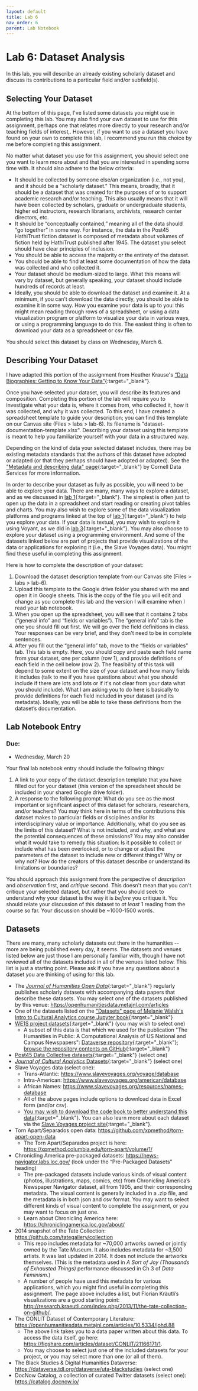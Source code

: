```yaml
---
layout: default
title: Lab 6
nav_order: 6
parent: Lab Notebook
---
```

# Lab 6: Dataset Analysis
In this lab, you will describe an already existing scholarly dataset and discuss its contributions to a particular field and/or subfield(s).

## Selecting Your Dataset
At the bottom of this page, I've listed some datasets you might use in completing this lab. You may also find your own dataset to use for this assignment, perhaps one that relates more directly to your research and/or teaching fields of interest,. However, if you want to use a dataset you have found on your own to complete this lab, I recommend you run this choice by me before completing this assignment.

No matter what dataset you use for this assignment, you should select one you want to learn more about and that you are interested in spending some time with. It should also adhere to the below criteria:

- It should be collected by someone else/an organization (i.e., not you), and it should be a "scholarly dataset." This means, broadly, that it should be a dataset that was created for the purposes of or to support academic research and/or teaching. This also usually means that it will have been collected by scholars, graduate or undergraduate students, higher ed instructors, research librarians, archivists, research center directors, etc.
- It should be “conceptually contained,” meaning all of the data should “go together” in some way. For instance, the data in the Post45 HathiTrust fiction dataset is composed of metadata about volumes of fiction held by HathiTrust published after 1945. The dataset you select should have clear principles of inclusion.
- You should be able to access the majority or the entirety of the dataset.
- You should be able to find at least some documentation of how the data was collected and who collected it.
- Your dataset should be medium-sized to large. What this means will vary by dataset, but generally speaking, your dataset should include hundreds of records at least.
- Ideally, you should be able to download the dataset and examine it. At a minimum, if you can’t download the data directly, you should be able to examine it in some way. How you examine your data is up to you: this might mean reading through rows of a spreadsheet, or using a data visualization program or platform to visualize your data in various ways, or using a programming language to do this. The easiest thing is often to download your data as a spreadsheet or csv file.

You should select this dataset by class on Wednesday, March 6.

## Describing Your Dataset
I have adapted this portion of the assignment from Heather Krause's [“Data Biographies: Getting to Know Your Data”](https://gijn.org/2017/03/27/data-biographies-getting-to-know-your-data/){:target="_blank"}.

Once you have selected your dataset, you will describe its features and composition. Completing this portion of the lab will require you to investigate what your data is, where it comes from, who collected it, how it was collected, and why it was collected. To this end, I have created a spreadsheet template to guide your description; you can find this template on our Canvas site (Files > labs > lab-6). Its filename is "dataset-documentation-template.xlsx". Describing your dataset using this template is meant to help you familiarize yourself with your data in a structured way.

Depending on the kind of data your selected dataset includes, there may be existing metadata standards that the authors of this dataset have adopted or adapted (or that they perhaps should have adopted or adapted). See the ["Metadata and describing data" page](https://data.research.cornell.edu/data-management/storing-and-managing/metadata/){:target="_blank"} by Cornell Data Services for more information.

In order to describe your dataset as fully as possible, you will need to be able to explore your data. There are many, many ways to explore a dataset, and as we discussed in [lab 1](https://lindsaythomas.net/engl6701s24/labs/lab-1.html){:target="_blank"}. The simplest is often just to open up the data in a spreadsheet and start reading or creating pivot tables and charts. You may also wish to explore some of the data visualization platforms and programs linked at the top of [lab 1](https://lindsaythomas.net/engl6701s24/labs/lab-1.html){:target="_blank"} to help you explore your data. If your data is textual, you may wish to explore it using Voyant, as we did in [lab 3](https://lindsaythomas.net/engl6701s24/labs/lab-3.html){:target="_blank"}. You may also choose to explore your dataset using a programming environment. And some of the datasets linked below are part of projects that provide visualizations of the data or applications for exploring it (i.e., the Slave Voyages data). You might find these useful in completing this assignment.

Here is how to complete the description of your dataset:

1. Download the dataset description template from our Canvas site (Files > labs > lab-6).
2. Upload this template to the Google drive folder you shared with me and open it in Google sheets. This is the copy of the file you will edit and change as you complete this lab and the version I will examine when I read your lab notebook.
3. When you open up the spreadsheet, you will see that it contains 2 tabs (“general info” and “fields or variables”). The “general info” tab is the one you should fill out first. We will go over the field definitions in class. Your responses can be very brief, and they don't need to be in complete sentences.
4. After you fill out the “general info” tab, move to the “fields or variables” tab. This tab is empty. Here, you should copy and paste each field name from your dataset, one per column (row 1), and provide definitions of each field in the cell below (row 2). The feasibility of this task will depend to some extent on the size of your dataset and how many fields it includes (talk to me if you have questions about what you should include if there are lots and lots or if it's not clear from your data what you should include). What I am asking you to do here is basically to provide definitions for each field included in your dataset (and its metadata). Ideally, you will be able to take these definitions from the dataset’s documentation.

## Lab Notebook Entry
### Due:
- Wednesday, March 20

Your final lab notebook entry should include the following things:
1. A link to your copy of the dataset description template that you have filled out for your dataset (this version of the spreadsheet should be included in your shared Google drive folder).
2. A response to the following prompt: What do you see as the most important or significant aspect of this dataset for scholars, researchers, and/or teachers? You may think here in terms of the contributions this dataset makes to particular fields or disciplines and/or its interdisciplinary value or importance. Additionally, what do you see as the limits of this dataset? What is not included, and why, and what are the potential consequences of these omissions? You may also consider what it would take to remedy this situation: Is it possible to collect or include what has been overlooked, or to change or adjust the parameters of the dataset to include new or different things? Why or why not? How do the creators of this dataset describe or understand its limitations or boundaries?

You should approach this assignment from the perspective of *description* and *observation* first, and *critique* second. This doesn't mean that you can't critique your selected dataset, but rather that you should seek to understand why your dataset is the way it is *before* you critique it. You should relate your discussion of this dataset to *at least* 1 reading from the course so far. Your discussion should be ~1000-1500 words.

## Datasets
There are many, many scholarly datasets out there in the humanities -- more are being published every day, it seems. The datasets and venues listed below are just those I am personally familiar with, though I have not reviewed all of the datasets included in all of the venues listed below. This list is just a starting point. Please ask if you have any questions about a dataset you are thinking of using for this lab.

* The [*Journal of Humanities Open Data*](https://openhumanitiesdata.metajnl.com/){:target="_blank"} regularly publishes scholarly datasets with accompanying data papers that describe these datasets. You may select one of the datasets published by this venue: <https://openhumanitiesdata.metajnl.com/articles>
* One of the datasets listed on the ["Datasets" page of Melanie Walsh's Intro to Cultural Analytics course Jupyter book](https://melaniewalsh.github.io/Intro-Cultural-Analytics/00-Datasets/00-Datasets.html){:target="_blank"}
* [WE1S project datasets](https://zenodo.org/search?page=1&size=20&q=%2Bwe1s%20%2Bdataset%20-%22WE1S%20Collection%20Registry%20ID%22){:target="_blank"} (you may wish to select one)
    * A subset of this data is that which we used for the publication "The Humanities in Public: A Computational Analysis of US National and Campus Newspapers": [Dataverse repository](https://dataverse.harvard.edu/dataset.xhtml?persistentId=doi:10.7910/DVN/BD9CE8){:target="_blank"}; [browse the repository contents on GitHub](https://github.com/lcthomas/humanitiespublic){:target="_blank"}
* [Post45 Data Collective datasets](https://data.post45.org/our-data/){:target="_blank"} (select one)
* [*Journal of Cultural Analytics* Datasets](https://culturalanalytics.org/section/1579-data-sets){:target="_blank"} (select one)
* Slave Voyages data (select one):
    * Trans-Atlantic: <https://www.slavevoyages.org/voyage/database>
    * Intra-American: <https://www.slavevoyages.org/american/database>
    * African Names: <https://www.slavevoyages.org/resources/names-database>
    * All of the above pages include options to download data in Excel form (and/or csv).
    * [You may wish to download the code book to better understand this data](https://www.slavevoyages.org/documents/download/SPSS_Codebook_2019.pdf){:target="_blank"}. You can also learn more about each dataset via the [Slave Voyages project site](https://www.slavevoyages.org/){:target="_blank"}.
* Torn Apart/Separados open data: <https://github.com/xpmethod/torn-apart-open-data>
    * The Torn Apart/Separados project is here: <https://xpmethod.columbia.edu/torn-apart/volume/1/>
* Chronicling America pre-packaged datasets: <https://news-navigator.labs.loc.gov/> (look under the “Pre-Packaged Datasets” heading)
    * The pre-packaged datasets include various kinds of visual content (photos, illustrations, maps, comics, etc) from Chronicling America’s Newspaper Navigator dataset, all from 1905, and their corresponding metadata. The visual content is generally included in a .zip file, and the metadata is in both json and csv format. You may want to select different kinds of visual content to complete the assignment, or you may want to focus on just one.
    * Learn about Chronicling America here: <https://chroniclingamerica.loc.gov/about/>
* 2014 snapshot of the Tate Collection: <https://github.com/tategallery/collection>
    * This repo includes metadata for ~70,000 artworks owned or jointly owned by the Tate Museum. It also includes metadata for ~3,500 artists. It was last updated in 2014. It does not include the artworks themselves. (This is the metadata used in *A Sort of Joy (Thousands of Exhausted Things)* performance discussed in Ch 3 of *Data Feminism*.)
    * A number of people have used this metadata for various applications, which you might find useful in completing this assignment. The page above includes a list, but Florian Kräutli’s visualizations are a good starting point: <http://research.kraeutli.com/index.php/2013/11/the-tate-collection-on-github/>.
* The CONLIT Dataset of Contemporary Literature: <https://openhumanitiesdata.metajnl.com/articles/10.5334/johd.88>
    * The above link takes you to a data paper written about this data. To access the data itself, go here: <https://figshare.com/articles/dataset/CONLIT/21166171/1>.
    * You may choose to select just one of the included datasets for your project, or you may select more than one (or all of them).
* The Black Studies & Digital Humanities Dataverse: <https://dataverse.tdl.org/dataverse/uta-blackstudies> (select one)
* DocNow Catalog, a collection of curated Twitter datasets (select one): <https://catalog.docnow.io/>
